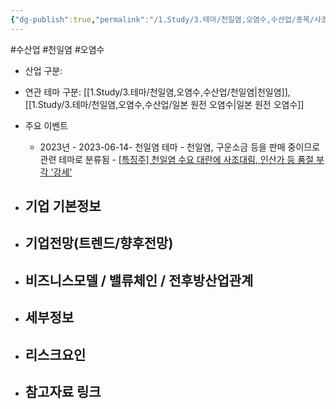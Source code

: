 ```yaml
---
{"dg-publish":true,"permalink":"/1.Study/3.테마/천일염,오염수,수산업/종목/사조대림/","created":"2024-11-20T21:02:29.968+09:00","updated":"2025-06-03T20:07:22.308+09:00"}
---
```


#수산업 #천일염 #오염수 


- 산업 구분: 



- 연관 테마 구분: [[1.Study/3.테마/천일염,오염수,수산업/천일염\|천일염]], [[1.Study/3.테마/천일염,오염수,수산업/일본 원전 오염수\|일본 원전 오염수]]



- 주요 이벤트
	- 2023년
			- 2023-06-14- 천일염 테마
				- 천일염, 구운소금 등을 판매 중이므로 관련 테마로 분류됨
				- [[특징주] 천일염 수요 대란에 사조대림, 인산가 등 품절 부각 '강세'](https://www.inews24.com/view/1602656)




- 기업 기본정보
	- 





 - 기업전망(트렌드/향후전망)
	- 





- 비즈니스모델 / 밸류체인 / 전후방산업관계
	- 





- 세부정보
	- 





- 리스크요인
	- 




- 참고자료 링크
	- 